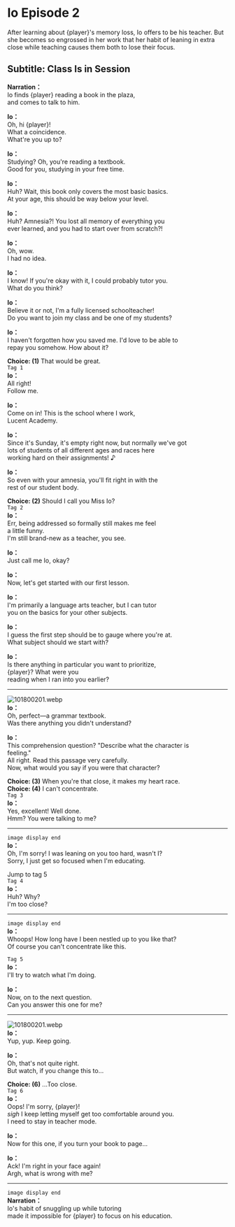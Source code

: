 # Io Episode 2
After learning about {player}'s memory loss, Io offers to be his teacher. But she becomes so engrossed in her work that her habit of leaning in extra close while teaching causes them both to lose their focus.
  
## Subtitle: Class Is in Session
  
**Narration：**  
Io finds {player} reading a book in the plaza,  
and comes to talk to him.  
  
**Io：**  
Oh, hi {player}!  
What a coincidence.  
What're you up to?  
  
**Io：**  
Studying? Oh, you're reading a textbook.  
Good for you, studying in your free time.  
  
**Io：**  
Huh? Wait, this book only covers the most basic basics.  
At your age, this should be way below your level.  
  
**Io：**  
Huh? Amnesia?! You lost all memory of everything you  
ever learned, and you had to start over from scratch?!  
  
**Io：**  
Oh, wow.  
I had no idea.  
  
**Io：**  
I know! If you're okay with it, I could probably tutor you.  
What do you think?  
  
**Io：**  
Believe it or not, I'm a fully licensed schoolteacher!  
Do you want to join my class and be one of my students?  
  
**Io：**  
I haven't forgotten how you saved me. I'd love to be able to  
repay you somehow. How about it?  
  
**Choice: (1)**  That would be great.  
`Tag 1`  
**Io：**  
All right!  
Follow me.  
  
**Io：**  
Come on in! This is the school where I work,  
Lucent Academy.  
  
**Io：**  
Since it's Sunday, it's empty right now, but normally we've got  
lots of students of all different ages and races here  
working hard on their assignments! ♪  
  
**Io：**  
So even with your amnesia, you'll fit right in with the  
rest of our student body.  
  
**Choice: (2)**  Should I call you Miss Io?  
`Tag 2`  
**Io：**  
Err, being addressed so formally still makes me feel  
a little funny.  
I'm still brand-new as a teacher, you see.  
  
**Io：**  
Just call me Io, okay?  
  
**Io：**  
Now, let's get started with our first lesson.  
  
**Io：**  
I'm primarily a language arts teacher, but I can tutor  
you on the basics for your other subjects.  
  
**Io：**  
I guess the first step should be to gauge where you're at.  
What subject should we start with?  
  
**Io：**  
Is there anything in particular you want to prioritize,  
{player}? What were you  
reading when I ran into you earlier?  
  

---  
  
![101800201.webp](https://redive.estertion.win/card/story/101800201.webp)  
**Io：**  
Oh, perfect—a grammar textbook.  
Was there anything you didn't understand?  
  
**Io：**  
This comprehension question? \"Describe what the character is  
feeling.\"  
All right. Read this passage very carefully.  
Now, what would you say if you were that character?  
  
**Choice: (3)**  When you're that close, it makes my heart race.  
**Choice: (4)**  I can't concentrate.  
`Tag 3`  
**Io：**  
Yes, excellent! Well done.  
Hmm? You were talking to me?  
  

---  
  
`image display end`  
**Io：**  
Oh, I'm sorry! I was leaning on you too hard, wasn't I?  
Sorry, I just get so focused when I'm educating.  
  
Jump to tag 5  
`Tag 4`  
**Io：**  
Huh? Why?  
I'm too close?  
  

---  
  
`image display end`  
**Io：**  
Whoops! How long have I been nestled up to you like that?  
Of course you can't concentrate like this.  
  
`Tag 5`  
**Io：**  
I'll try to watch what I'm doing.  
  
**Io：**  
Now, on to the next question.  
Can you answer this one for me?  
  

---  
  
![101800201.webp](https://redive.estertion.win/card/story/101800201.webp)  
**Io：**  
Yup, yup. Keep going.  
  
**Io：**  
Oh, that's not quite right.  
But watch, if you change this to...  
  
**Choice: (6)**  ...Too close.  
`Tag 6`  
**Io：**  
Oops! I'm sorry, {player}!  
*sigh* I keep letting myself get too comfortable around you.  
I need to stay in teacher mode.  
  
**Io：**  
Now for this one, if you turn your book to page...  
  
**Io：**  
Ack! I'm right in your face again!  
Argh, what is wrong with me?  
  

---  
  
`image display end`  
**Narration：**  
Io's habit of snuggling up while tutoring  
made it impossible for {player} to focus on his education.  
